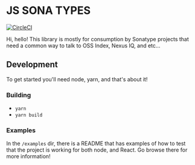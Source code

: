 # JS SONA TYPES

[![CircleCI](https://circleci.com/gh/sonatype-nexus-community/js-sona-types.svg?style=svg)](https://circleci.com/gh/sonatype-nexus-community/js-sona-types)

Hi, hello! This library is mostly for consumption by Sonatype projects that need a common way to talk to OSS Index, Nexus IQ, and etc...

## Development

To get started you'll need node, yarn, and that's about it!

### Building

- `yarn`
- `yarn build`

### Examples

In the `/examples` dir, there is a README that has examples of how to test that the project is working for both node, and React. Go browse there for more information!
